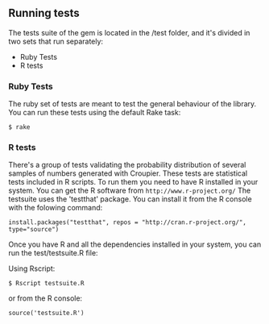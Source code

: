 ## Running tests

The tests suite of the gem is located in the /test folder, and it's divided in two sets that run separately:

* Ruby Tests
* R tests 

### Ruby Tests

The ruby set of tests are meant to test the general behaviour of the library. 
You can run these tests using the default Rake task:

    $ rake

### R tests

There's a group of tests validating the probability distribution of several samples of numbers generated with Croupier.
These tests are statistical tests included in R scripts. 
To run them you need to have R installed in your system. You can get the R software from ```http://www.r-project.org/```
The testsuite uses the 'testthat' package. You can install it from the R console with the folowing command:

    install.packages("testthat", repos = "http://cran.r-project.org/", type="source")
    
Once you have R and all the dependencies installed in your system, you can run the test/testsuite.R file:

Using Rscript:

    $ Rscript testsuite.R

or from the R console:

    source('testsuite.R')

